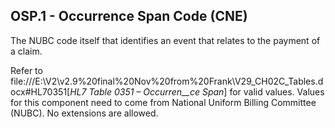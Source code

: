 ## OSP.1 - Occurrence Span Code (CNE)

The NUBC code itself that identifies an event that relates to the payment of a claim.

Refer to file:///E:\V2\v2.9%20final%20Nov%20from%20Frank\V29_CH02C_Tables.docx#HL70351[_HL7 Table_ _0351 – Occurren__ce Span_] for valid values. Values for this component need to come from National Uniform Billing Committee (NUBC). No extensions are allowed.
